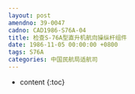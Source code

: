 ```yaml
---
layout: post
amendno: 39-0047
cadno: CAD1986-S76A-04
title: 检查S-76A型直升机航向操纵杆组件
date: 1986-11-05 00:00:00 +0800
tags: S76A
categories: 中国民航局适航司
---
```


* content
{:toc}


